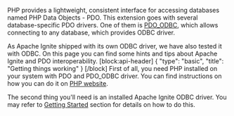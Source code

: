 PHP provides a lightweight, consistent interface for accessing databases named PHP Data Objects   - PDO. This extension goes with several database-specific PDO drivers. One of them is [PDO_ODBC](http://php.net/manual/en/ref.pdo-odbc.php), which allows connecting to any database, which provides ODBC driver.

As Apache Ignite shipped with its own ODBC driver, we have also tested it with ODBC. On this page you can find some hints and tips about Apache Ignite and PDO interoperability.
[block:api-header]
{
  "type": "basic",
  "title": "Getting things working"
}
[/block]
First of all, you need PHP installed on your system with PDO and PDO_ODBC driver. You can find instructions on how you can do it on [PHP website](http://php.net).

The second thing you'll need is an installed Apache Ignite ODBC driver. You may refer to [Getting Started](doc:getting-started) section for details on how to do this.